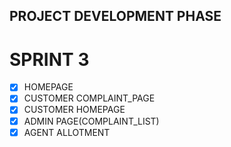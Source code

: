 ## PROJECT DEVELOPMENT PHASE
# SPRINT 3

- [x] HOMEPAGE
- [x] CUSTOMER COMPLAINT_PAGE
- [x] CUSTOMER HOMEPAGE
- [x] ADMIN PAGE(COMPLAINT_LIST)
- [x] AGENT ALLOTMENT
